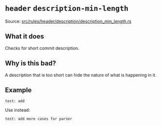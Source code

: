 # `header` `description-min-length`

Source: [src/rules/header/description/description_min_length.rs](../../src/rules/header/description/description_min_length.rs)

## What it does
Checks for short commit description.

## Why is this bad?
A description that is too short can hide the nature of what is happening in it.

## Example
```git-commit
test: add
```

Use instead:
```git-commit
test: add more cases for parser
```
